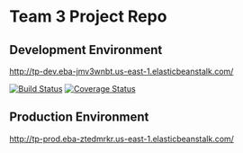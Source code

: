 # Team 3 Project Repo

## Development Environment
http://tp-dev.eba-jmv3wnbt.us-east-1.elasticbeanstalk.com/

[![Build Status](https://app.travis-ci.com/gcivil-nyu-org/team-3-inperson.svg?branch=develop)](https://app.travis-ci.com/gcivil-nyu-org/team-3-inperson)
[![Coverage Status](https://coveralls.io/repos/github/gcivil-nyu-org/team-3-inperson/badge.svg?branch=develop)](https://coveralls.io/github/gcivil-nyu-org/team-3-inperson?branch=develop)

## Production Environment
http://tp-prod.eba-ztedmrkr.us-east-1.elasticbeanstalk.com/
